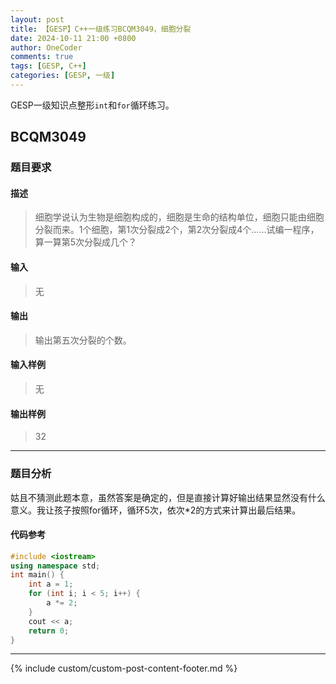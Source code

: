 ```yaml
---
layout: post
title: 【GESP】C++一级练习BCQM3049，细胞分裂
date: 2024-10-11 21:00 +0800
author: OneCoder
comments: true
tags: [GESP, C++]
categories: [GESP, 一级]
---
```

GESP一级知识点整形`int`和`for`循环练习。

<!--more-->

## BCQM3049

### 题目要求

#### 描述

>细胞学说认为生物是细胞构成的，细胞是生命的结构单位，细胞只能由细胞分裂而来。1个细胞，第1次分裂成2个，第2次分裂成4个……试编一程序，算一算第5次分裂成几个？

#### 输入

>无

#### 输出

>输出第五次分裂的个数。

#### 输入样例

>无

#### 输出样例

>32

---

### 题目分析

姑且不猜测此题本意，虽然答案是确定的，但是直接计算好输出结果显然没有什么意义。我让孩子按照for循环，循环5次，依次*2的方式来计算出最后结果。

#### 代码参考

```cpp
#include <iostream>
using namespace std;
int main() {
    int a = 1;
    for (int i; i < 5; i++) {
        a *= 2;
    }
    cout << a;
    return 0;
}
```

---

{% include custom/custom-post-content-footer.md %}
